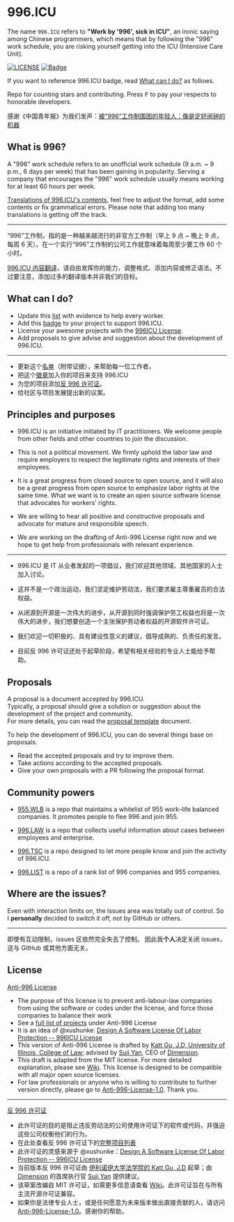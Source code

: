 996.ICU
=======

The name `996.ICU` refers to **"Work by '996', sick in ICU"**, an ironic saying among Chinese programmers, which means that by following the "996" work schedule, you are risking yourself getting into the ICU (Intensive Care Unit).

[![LICENSE](https://img.shields.io/badge/license-Anti%20996-blue.svg)](https://github.com/996icu/996.ICU/blob/master/LICENSE)
[![Badge](https://img.shields.io/badge/link-996.icu-red.svg)](https://996.icu/#/zh_CN)

If you want to reference 996.ICU badge, read [What can I do?](#what-can-i-do) as follows.

Repo for counting stars and contributing. Press <kbd>F</kbd> to pay your respects to honorable developers.

感谢《中国青年报》为我们发声：[被“996”工作制围困的年轻人：像是定好闹钟的机器](https://www.chinanews.com/sh/2019/04-02/8797483.shtml)

What is 996?
---

A "996" work schedule refers to an unofficial work schedule (9 a.m. ~ 9 p.m., 6 days per week) that has been gaining in popularity. Serving a company that encourages the "996" work schedule usually means working for at least 60 hours per week.

[Translations of 996.ICU's contents](i18n/i18n.md), feel free to adjust the format, add some contents or fix grammatical errors. Please note that adding too many translations is getting off the track.

*****

“996”工作制，指的是一种越来越流行的非官方工作制（早上 9 点 ~ 晚上 9 点，每周 6 天）。在一个实行“996”工作制的公司工作就意味着每周至少要工作 60 个小时。

[996.ICU 内容翻译](i18n/i18n.md)，请自由发挥你的能力，调整格式、添加内容或修正语法。不过要注意，添加过多的翻译版本并非我们的目标。

What can I do?
---

- Update this [list](blacklist/blacklist.md) with evidence to help every worker.  
- Add this [badge](externals/instruction.md) to your project to support 996.ICU.  
- License your awesome projects with the [996ICU License](LICENSE).  
- Add proposals to give advise and suggestion about the development of 996.ICU.

*****

- 更新这个[名单](blacklist/blacklist.md)（附带证据），来帮助每一位工作者。
- 把这个[徽章](externals/instruction.md)加入你的项目来支持 996.ICU
- 为您的项目添加[反 996 许可证](LICENSE_CN)。
- 给社区与项目发展提出新的议案。

Principles and purposes
---

* 996.ICU is an initiative initiated by IT practitioners. We welcome people from other fields and other countries to join the discussion.

* This is not a political movement. We firmly uphold the labor law and require employers to respect the legitimate rights and interests of their employees.

* It is a great progress from closed source to open source, and it will also be a great progress from open source to emphasize labor rights at the same time. What we want is to create an open source software license that advocates for workers' rights.

* We are willing to hear all positive and constructive proposals and advocate for mature and responsible speech.

* We are working on the drafting of Anti-996 License right now and we hope to get help from professionals with relevant experience.

*****

* 996.ICU 是 IT 从业者发起的一项倡议，我们欢迎其他领域、其他国家的人士加入讨论。

* 这并不是一个政治运动，我们坚定维护劳动法，我们要求雇主尊重雇员的合法权益。

* 从闭源到开源是一次伟大的进步，从开源到同时强调保护劳工权益也将是一次伟大的进步，我们想要创造一个主张保护劳动者权益的开源软件许可证。

* 我们欢迎一切积极的、具有建设性意义的建议，倡导成熟的、负责任的发言。

* 目前反 996 许可证还处于起草阶段，希望有相关经验的专业人士能给予帮助。

Proposals
---
A proposal is a document accepted by 996.ICU.  
Typically, a proposal should give a solution or suggestion about the development of the project and community.  
For more details, you can read the [proposal template](proposal/proposal_template.md) document.  

To help the development of 996.ICU, you can do several things base on proposals.

- Read the accepted proposals and try to improve them.
- Take actions according to the accepted proposals.
- Give your own proposals with a PR following the proposal format.

Community powers
---

 - [955.WLB](https://github.com/formulahendry/955.WLB) is a repo that maintains a whitelist of 955 work–life balanced companies. It promotes people to flee 996 and join 955.

 - [996.LAW](https://github.com/Y1ran/996.Law) is a repo that collects useful information about cases between employees and enterprise.

 - [996.TSC](https://github.com/lxlxw/996.TSC) is a repo designed to let more people know and join the activity of 996.ICU.

 - [996.LIST](https://github.com/fengT-T/996_list) is a repo of a rank list of 996 companies and 955 companies.

Where are the issues?
---

Even with interaction limits on, the issues area was totally out of control.
So I **personally** decided to switch it off, not by GitHub or others.

*****

即使有互动限制，issues 区依然完全失去了控制。
因此我**个人**决定关闭 issues，这与 GitHub 或其他方面无关。

License
---

[Anti-996 License](LICENSE)

 - The purpose of this license is to prevent anti-labour-law companies from using the software or codes under the license, and force those companies to balance their work
 - See a [full list of projects](awesomelist/projects.md) under Anti-996 License
 - It is an idea of @xushunke: [Design A Software License Of Labor Protection -- 996ICU License](https://github.com/996icu/996.ICU/pull/15642)
 - This version of Anti-996 License is drafted by [Katt Gu, J.D, University of Illinois, College of Law](https://scholar.google.com.sg/citations?user=PTcpQwcAAAAJ&hl=en&oi=ao); advised by [Suji Yan](https://www.linkedin.com/in/tedkoyan/), CEO of [Dimension](https://www.dimension.im).  
 - This draft is adapted from the MIT license. For more detailed explanation, please see [Wiki](https://github.com/kattgu7/996-License-Draft/wiki). This license is designed to be compatible with all major open source licenses.  
 - For law professionals or anyone who is willing to contribute to further version directly, please go to [Anti-996-License-1.0](https://github.com/kattgu7/996-License-Draft). Thank you.

*****

[反 996 许可证](LICENSE)

 - 此许可证的目的是阻止违反劳动法的公司使用许可证下的软件或代码，并强迫这些公司权衡他们的行为。
 - 在此处查看反 996 许可证下的[完整项目列表](awesomelist/projects.md)
 - 此许可证的灵感来源于 @xushunke：[Design A Software License Of Labor Protection -- 996ICU License](https://github.com/996icu/996.ICU/pull/15642)
 - 当前版本反 996 许可证由 [伊利诺伊大学法学院的 Katt Gu, J.D](https://scholar.google.com.sg/citations?user=PTcpQwcAAAAJ&hl=en&oi=ao) 起草；由 [Dimension](https://www.dimension.im) 的首席执行官 [Suji Yan](https://www.linkedin.com/in/tedkoyan/) 提供建议。
 - 该草案改编自 MIT 许可证，如需更多信息请查看 [Wiki](https://github.com/kattgu7/996-License-Draft/wiki)。此许可证旨在与所有主流开源许可证兼容。
 - 如果你是法律专业人士，或是任何愿意为未来版本做出直接贡献的人，请访问 [Anti-996-License-1.0](https://github.com/kattgu7/996-License-Draft)。感谢你的帮助。
